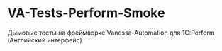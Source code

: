 # VA-Tests-Perform-Smoke
Дымовые тесты на фреймворке Vanessa-Automation для 1С:Perform (Английский интерфейс)